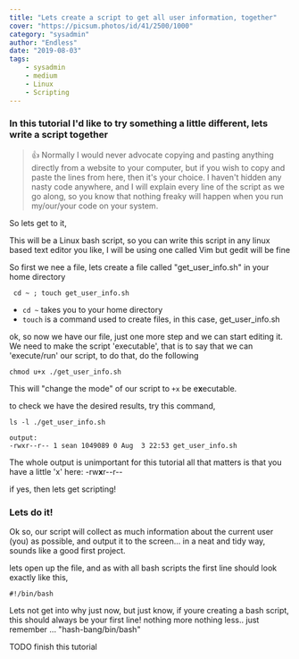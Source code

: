 ```yaml
---
title: "Lets create a script to get all user information, together"
cover: "https://picsum.photos/id/41/2500/1000"
category: "sysadmin"
author: "Endless"
date: "2019-08-03"
tags:
    - sysadmin
    - medium
    - Linux
    - Scripting
---
```



### In this tutorial I'd like to try something a little different, lets write a script together

> 👍 Normally I would never advocate copying and pasting anything directly from a website to your computer, but if you wish to copy and paste the lines from here, then it's your choice. I haven't hidden any nasty code anywhere, and I will explain every line of the script as we go along, so you know that nothing freaky will happen when you run my/our/your code on your system.

So lets get to it,

This will be a Linux bash script, so you can write this script in any linux based text editor you like, I will be using one called Vim but gedit will be fine

So first we nee a file, lets create a file called "get_user_info.sh" in your home directory

```
 cd ~ ; touch get_user_info.sh
```

- `cd ~` takes you to your home directory
- `touch` is a command used to create files, in this case, get_user_info.sh

ok, so now we have our file, just one more step and we can start editing it. We need to make the script 'executable', that is to say that we can 'execute/run' our script, to do that, do the following

```
chmod u+x ./get_user_info.sh
```

This will "change the mode" of our script to `+x` be e**x**ecutable.

to check we have the desired results, try this command,

```
ls -l ./get_user_info.sh

output:
-rwxr--r-- 1 sean 1049089 0 Aug  3 22:53 get_user_info.sh
```

The whole output is unimportant for this tutorial all that matters is that you have a little 'x' here:  -rw**x**r--r--

if yes, then lets get scripting!

### Lets do it!
Ok so, our script will collect as much information about the current user (you) as possible, and output it to the screen... in a neat and tidy way, sounds like a good first project.

lets open up the file, and as with all bash scripts the first line should look exactly like this,

```
#!/bin/bash
```
Lets not get into why just now, but just know, if youre creating a bash script, this should always be your first line! nothing more nothing less..
just remember ... "hash-bang/bin/bash"

TODO finish this tutorial
